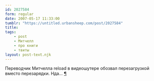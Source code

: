 ```yaml
---
id: 2027584
form: regular
date: 2007-05-17 11:33:00
tumblr: "https://untitled.urbansheep.com/post/2027584"
title:
tags:
    - post
    - Митчелл
    - про книги
    - твиты
layout: post-text.njk
---
```


<p>Переводчик Митчелла reload в видеошутере обозвал перезагрузкой вместо перезарядки. Нда&hellip; <a href="http://twitter.com/urbansheep/statuses/66645642">¶</a></p>

